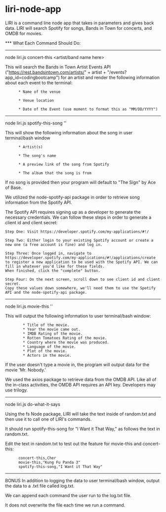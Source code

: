 # liri-node-app
LIRI is a command line node app that takes in parameters and gives back data.
LIRI will search Spotify for songs, Bands in Town for concerts, and OMDB for movies.

*** What Each Command Should Do:

---------------------------------------------------

node liri.js concert-this <artist/band name here>

This will search the Bands in Town Artist Events API 
("https://rest.bandsintown.com/artists/" + artist + "/events?app_id=codingbootcamp") 
for an artist and render the following information about each event to the terminal:

          * Name of the venue

          * Venue location

          * Date of the Event (use moment to format this as "MM/DD/YYYY")
    
---------------------------------------------------

node liri.js spotify-this-song '<song name here>'

This will show the following information about the song in user terminal/bash window

          * Artist(s)

          * The song's name

          * A preview link of the song from Spotify

          * The album that the song is from

If no song is provided then your program will default to "The Sign" by Ace of Base.

We utilized the node-spotify-api package in order to retrieve song information from the Spotify API.

The Spotify API requires signing up as a developer to generate the necessary credentials. 
We can follow these steps in order to generate a client id and client secret:

    Step One: Visit https://developer.spotify.com/my-applications/#!/

    Step Two: Either login to your existing Spotify account or create a new one (a free account is fine) and log in.

    Step Three: Once logged in, navigate to https://developer.spotify.com/my-applications/#!/applications/create 
    to register a new application to be used with the Spotify API. We can fill in whatever you'd like for these fields. 
    When finished, click the "complete" button.

    Step Four: On the next screen, scroll down to see client id and client secret. 
    Copy these values down somewhere, we'll need them to use the Spotify API and the node-spotify-api package.
    
--------------------------------------------------------

node liri.js movie-this '<movie name here>'

This will output the following information to user terminal/bash window:

            * Title of the movie.
            * Year the movie came out.
            * IMDB Rating of the movie.
            * Rotten Tomatoes Rating of the movie.
            * Country where the movie was produced.
            * Language of the movie.
            * Plot of the movie.
            * Actors in the movie.
            
If the user doesn't type a movie in, the program will output data for the movie 'Mr. Nobody.'

We used the axios package to retrieve data from the OMDB API. 
Like all of the in-class activities, the OMDB API requires an API key. Developers may use trilogy.

--------------------------------------------------------

node liri.js do-what-it-says

Using the fs Node package, LIRI will take the text inside of random.txt and then use it to call one of LIRI's commands.

It should run spotify-this-song for "I Want it That Way," as follows the text in random.txt.

Edit the text in random.txt to test out the feature for movie-this and concert-this:

          concert-this,Cher
          movie-this,"Kung Fu Panda 3"
          spotify-this-song,"I Want it That Way"

--------------------------------------------------------

BONUS
In addition to logging the data to user terminal/bash window, output the data to a .txt file called log.txt.

We can append each command the user run to the log.txt file.

It does not overwrite the file each time we run a command.

